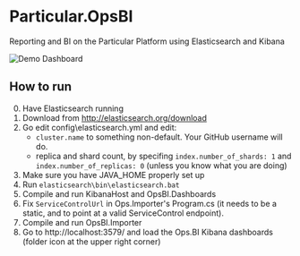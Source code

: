 Particular.OpsBI
================

Reporting and BI on the Particular Platform using Elasticsearch and Kibana

![Demo Dashboard](https://s3.amazonaws.com/uploads.hipchat.com/84513/614935/LAT6mA6SpFOApHK/OpsBI.Messages.PNG)

## How to run

0. Have Elasticsearch running
1. Download from http://elasticsearch.org/download
2. Go edit config\elasticsearch.yml and edit:
	* `cluster.name` to something non-default. Your GitHub username will do.
	* replica and shard count, by specifing `index.number_of_shards: 1` and `index.number_of_replicas: 0` (unless you know what you are doing)
3. Make sure you have JAVA_HOME properly set up
4. Run `elasticsearch\bin\elasticsearch.bat`
5. Compile and run KibanaHost and OpsBI.Dashboards
6. Fix `ServiceControlUrl` in Ops.Importer's Program.cs (it needs to be a static, and to point at a valid ServiceControl endpoint).
7. Compile and run OpsBI.Importer
8. Go to http://localhost:3579/ and load the Ops.BI Kibana dashboards (folder icon at the upper right corner)
